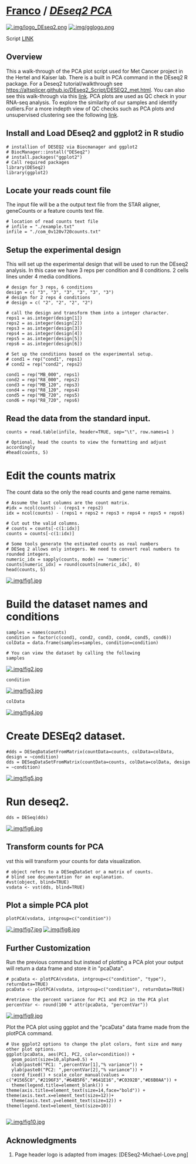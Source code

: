 
# [Franco](https://github.com/altsplicer) / [***DEseq2 PCA***](https://altsplicer.github.io/PCA_script/PCA_RMD.html)

[![.img/logo_DEseq2.png](.img/logo_DEseq2.png)](#nolink)
[![.img/gglogo.png](.img/gglogo.png)](#nolink)

Script [LINK](https://github.com/Altsplicer/PCA_script/blob/main/r/PCA.R)

## Overview
This a walk-through of the PCA plot script used for Met Cancer project in the Hertel and Kaiser lab. There is a built in PCA command in the DEseq2 R package. For a Deseq2 tutorial/walkthrough see https://altsplicer.github.io/DEseq2_Script/DESEQ2_met.html. You can also see this walk-through via this [link](https://altsplicer.github.io/Methionine-PCA/PCA_RMD.html). PCA plots are used as QC check in your RNA-seq analysis. To explore the similarity of our samples and identify outliers.For a more indepth view of QC checks such as PCA plots and unsupervised clustering see the following [link](https://hbctraining.github.io/DGE_workshop/lessons/03_DGE_QC_analysis.html).

## Install and Load DEseq2 and ggplot2 in R studio

```{r}
# installion of DESEQ2 via Biocmanager and ggplot2
# BiocManager::install("DESeq2")
# install.packages("ggplot2")
# Call required packages
library(DESeq2)
library(ggplot2)
```

## Locate your reads count file

The input file will be a the output text file from the STAR aligner, geneCounts or a feature counts text file.
```{r}
# location of read counts text file
# infile = "./example.txt"
infile = "./com_0v120v720counts.txt"
```


## Setup the experimental design

This will set up the experimental design that will be used to run the DEseq2 analysis. In this case we have 3 reps per condition and 8 conditions. 2 cells lines under 4 media conditions.
```{r}
# design for 3 reps, 6 conditions
design = c( "3", "3", "3", "3", "3", "3")
# design for 2 reps 4 conditions
# design = c( "2", "2", "2", "2")

# call the design and transform them into a integer character.
reps1 = as.integer(design[1])
reps2 = as.integer(design[2])
reps3 = as.integer(design[3])
reps4 = as.integer(design[4])
reps5 = as.integer(design[5])
reps6 = as.integer(design[6])

# Set up the conditions based on the experimental setup.
# cond1 = rep("cond1", reps1)
# cond2 = rep("cond2", reps2)

cond1 = rep("MB_000", reps1)
cond2 = rep("R8_000", reps2)
cond3 = rep("MB_120", reps3)
cond4 = rep("R8_120", reps4)
cond5 = rep("MB_720", reps5)
cond6 = rep("R8_720", reps6)
```

## Read the data from the standard input.
```{r}
counts = read.table(infile, header=TRUE, sep="\t", row.names=1 )

# Optional, head the counts to view the formatting and adjust accordingly
#head(counts, 5)
```

# Edit the counts matrix
The count data so the only the read counts and gene name remains.
```{r}
# Assume the last columns are the count matrix.
#idx = ncol(counts) - (reps1 + reps2)
idx = ncol(counts) - (reps1 + reps2 + reps3 + reps4 + reps5 + reps6)

# Cut out the valid columns.
# counts = counts[-c(1:idx)]
counts = counts[-c(1:idx)]

# Some tools generate the estimated counts as real numbers
# DESeq 2 allows only integers. We need to convert real numbers to rounded integers.
numeric_idx = sapply(counts, mode) == 'numeric'
counts[numeric_idx] = round(counts[numeric_idx], 0)
head(counts, 5)
```
[![.img/fig1.jpg](.img/fig1.jpg)](#nolink)

# Build the dataset names and conditions
```{r}
samples = names(counts)
condition = factor(c(cond1, cond2, cond3, cond4, cond5, cond6))
colData = data.frame(samples=samples, condition=condition)

# You can view the dataset by calling the following
samples
```
[![.img/fig2.jpg](.img/fig2.jpg)](#nolink)
```{r}
condition
```
[![.img/fig3.jpg](.img/fig3.jpg)](#nolink)

```{r}
colData
```
[![.img/fig4.jpg](.img/fig4.jpg)](#nolink)

# Create DESEq2 dataset.
```{r}
#dds = DESeqDataSetFromMatrix(countData=counts, colData=colData, design = ~condition)
dds = DESeqDataSetFromMatrix(countData=counts, colData=colData, design = ~condition)

```
[![.img/fig5.jpg](.img/fig5.jpg)](#nolink)

# Run deseq2.
```{r}
dds = DESeq(dds)
```
[![.img/fig6.jpg](.img/fig6.jpg)](#nolink)

## Transform counts for PCA
vst this will transform your counts for data visualization.

```{r}
# object refers to a DESeqDataSet or a matrix of counts.
# blind see documentation for an explanation.
#vst(object, blind=TRUE)
vsdata <- vst(dds, blind=TRUE) 

```

## Plot a simple PCA plot
```{r}
plotPCA(vsdata, intgroup=c("condition"))
```
[![.img/fig7.jpg](.img/fig7.jpg)](#nolink)
[![.img/fig8.jpg](.img/fig8.jpg)](#nolink)

## Further Customization

Run the previous command but instead of plotting a PCA plot your output will return a data frame and store it in "pcaData".
```{r}
# pcaData <- plotPCA(vsdata, intgroup=c("condition", "type"), returnData=TRUE)
pcaData <- plotPCA(vsdata, intgroup=c("condition"), returnData=TRUE)

#retrieve the percent variance for PC1 and PC2 in the PCA plot
percentVar <- round(100 * attr(pcaData, "percentVar"))
```
[![.img/fig9.jpg](.img/fig9.jpg)](#nolink)

Plot the PCA plot using ggplot and the "pcaData" data frame made from the plotPCA command. 
```{r}
# Use ggplot2 options to change the plot colors, font size and many other plot options.
ggplot(pcaData, aes(PC1, PC2, color=condition)) +
  geom_point(size=10,alpha=0.5) +
  xlab(paste0("PC1: ",percentVar[1],"% variance")) +
  ylab(paste0("PC2: ",percentVar[2],"% variance")) + 
  coord_fixed() + scale_color_manual(values = c("#1565C0","#2196F3","#64B5F6","#641E16","#C0392B","#E6B0AA")) + 
  theme(legend.title=element_blank()) + theme(axis.title=element_text(size=14,face="bold")) + theme(axis.text.x=element_text(size=12))+ 
  theme(axis.text.y=element_text(size=12)) + theme(legend.text=element_text(size=10))
 
```
[![.img/fig10.jpg](.img/fig10.jpg)](#nolink)


## Acknowledgments

1. Page header logo is adapted from images: [DESeq2-Michael-Love.png] 
